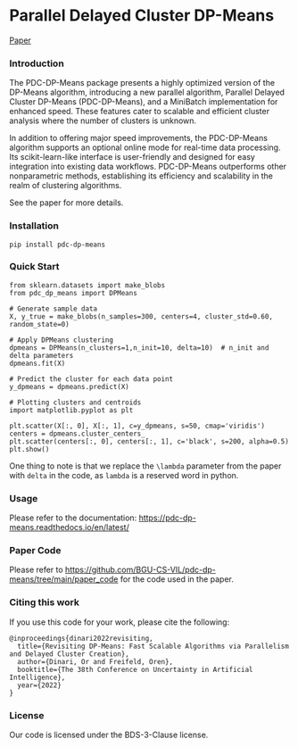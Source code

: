 # Parallel Delayed Cluster DP-Means

[Paper](https://openreview.net/pdf?id=rnzVBD8jqlq) <br>

### Introduction
The PDC-DP-Means package presents a highly optimized version of the DP-Means algorithm, introducing a new parallel algorithm, Parallel Delayed Cluster DP-Means (PDC-DP-Means), and a MiniBatch implementation for enhanced speed. These features cater to scalable and efficient cluster analysis where the number of clusters is unknown.

In addition to offering major speed improvements, the PDC-DP-Means algorithm supports an optional online mode for real-time data processing. Its scikit-learn-like interface is user-friendly and designed for easy integration into existing data workflows. PDC-DP-Means outperforms other nonparametric methods, establishing its efficiency and scalability in the realm of clustering algorithms.

See the paper for more details.


### Installation
`pip install pdc-dp-means`

### Quick Start

    from sklearn.datasets import make_blobs
    from pdc_dp_means import DPMeans

    # Generate sample data
    X, y_true = make_blobs(n_samples=300, centers=4, cluster_std=0.60, random_state=0)

    # Apply DPMeans clustering
    dpmeans = DPMeans(n_clusters=1,n_init=10, delta=10)  # n_init and delta parameters
    dpmeans.fit(X)

    # Predict the cluster for each data point
    y_dpmeans = dpmeans.predict(X)

    # Plotting clusters and centroids
    import matplotlib.pyplot as plt

    plt.scatter(X[:, 0], X[:, 1], c=y_dpmeans, s=50, cmap='viridis')
    centers = dpmeans.cluster_centers_
    plt.scatter(centers[:, 0], centers[:, 1], c='black', s=200, alpha=0.5)
    plt.show()

One thing to note is that we replace the `\lambda` parameter from the paper with `delta` in the code, as `lambda` is a reserved word in python.

### Usage
Please refer to the documentation: https://pdc-dp-means.readthedocs.io/en/latest/

### Paper Code
Please refer to https://github.com/BGU-CS-VIL/pdc-dp-means/tree/main/paper_code for the code used in the paper.

### Citing this work
If you use this code for your work, please cite the following:

```
@inproceedings{dinari2022revisiting,
  title={Revisiting DP-Means: Fast Scalable Algorithms via Parallelism and Delayed Cluster Creation},
  author={Dinari, Or and Freifeld, Oren},
  booktitle={The 38th Conference on Uncertainty in Artificial Intelligence},
  year={2022}
}
```
### License 
Our code is licensed under the BDS-3-Clause license.
